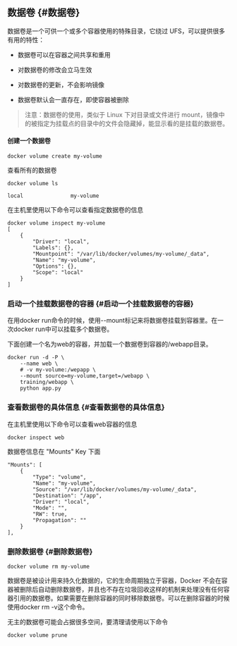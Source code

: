 ## 数据卷 {#数据卷}

数据卷是一个可供一个或多个容器使用的特殊目录，它绕过 UFS，可以提供很多有用的特性：

* 数据卷可以在容器之间共享和重用

* 对数据卷的修改会立马生效

* 对数据卷的更新，不会影响镜像

* 数据卷默认会一直存在，即使容器被删除

> 注意：数据卷的使用，类似于 Linux 下对目录或文件进行 mount，镜像中的被指定为挂载点的目录中的文件会隐藏掉，能显示看的是挂载的数据卷。

#### 创建一个数据卷

```
docker volume create my-volume
```

查看所有的数据卷

```
docker volume ls 

local               my-volume
```

在主机里使用以下命令可以查看指定数据卷的信息

```
docker volume inspect my-volume
[
    {
        "Driver": "local",
        "Labels": {},
        "Mountpoint": "/var/lib/docker/volumes/my-volume/_data",
        "Name": "my-volume",
        "Options": {},
        "Scope": "local"
    }
]
```

### 启动一个挂载数据卷的容器 {#启动一个挂载数据卷的容器}

在用docker run命令的时候，使用--mount标记来将数据卷挂载到容器里。在一次docker run中可以挂载多个数据卷。

下面创建一个名为web的容器，并加载一个数据卷到容器的/webapp目录。

```
docker run -d -P \
    --name web \
    # -v my-volume:/wepapp \
    --mount source=my-volume,target=/webapp \
    training/webapp \
    python app.py
```

### 查看数据卷的具体信息 {#查看数据卷的具体信息}

在主机里使用以下命令可以查看web容器的信息

```
docker inspect web
```

数据卷信息在 "Mounts" Key 下面

```
"Mounts": [
    {
        "Type": "volume",
        "Name": "my-volume",
        "Source": "/var/lib/docker/volumes/my-volume/_data",
        "Destination": "/app",
        "Driver": "local",
        "Mode": "",
        "RW": true,
        "Propagation": ""
    }
],
```

### 删除数据卷 {#删除数据卷}

```
docker volume rm my-volume
```

数据卷是被设计用来持久化数据的，它的生命周期独立于容器，Docker 不会在容器被删除后自动删除数据卷，并且也不存在垃圾回收这样的机制来处理没有任何容器引用的数据卷。如果需要在删除容器的同时移除数据卷。可以在删除容器的时候使用docker rm -v这个命令。

无主的数据卷可能会占据很多空间，要清理请使用以下命令

```
docker volume prune
```



